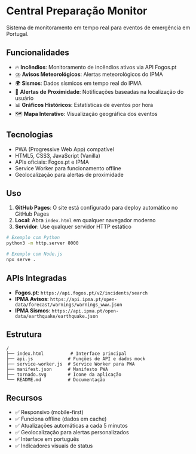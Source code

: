 # Central Preparação Monitor

Sistema de monitoramento em tempo real para eventos de emergência em Portugal.

## Funcionalidades

- 🔥 **Incêndios**: Monitoramento de incêndios ativos via API Fogos.pt
- ⛈️ **Avisos Meteorológicos**: Alertas meteorológicos do IPMA
- 🌍 **Sismos**: Dados sísmicos em tempo real do IPMA
- 📍 **Alertas de Proximidade**: Notificações baseadas na localização do usuário
- 📊 **Gráficos Históricos**: Estatísticas de eventos por hora
- 🗺️ **Mapa Interativo**: Visualização geográfica dos eventos

## Tecnologias

- PWA (Progressive Web App) compatível
- HTML5, CSS3, JavaScript (Vanilla)
- APIs oficiais: Fogos.pt e IPMA
- Service Worker para funcionamento offline
- Geolocalização para alertas de proximidade

## Uso

1. **GitHub Pages**: O site está configurado para deploy automático no GitHub Pages
2. **Local**: Abra `index.html` em qualquer navegador moderno
3. **Servidor**: Use qualquer servidor HTTP estático

```bash
# Exemplo com Python
python3 -m http.server 8000

# Exemplo com Node.js
npx serve .
```

## APIs Integradas

- **Fogos.pt**: `https://api.fogos.pt/v2/incidents/search`
- **IPMA Avisos**: `https://api.ipma.pt/open-data/forecast/warnings/warnings_www.json`
- **IPMA Sismos**: `https://api.ipma.pt/open-data/earthquake/earthquake.json`

## Estrutura

```
/
├── index.html          # Interface principal
├── api.js             # Funções de API e dados mock
├── service-worker.js  # Service Worker para PWA
├── manifest.json      # Manifesto PWA
├── tornado.svg        # Ícone da aplicação
└── README.md          # Documentação
```

## Recursos

- ✅ Responsivo (mobile-first)
- ✅ Funciona offline (dados em cache)
- ✅ Atualizações automáticas a cada 5 minutos
- ✅ Geolocalização para alertas personalizados
- ✅ Interface em português
- ✅ Indicadores visuais de status
